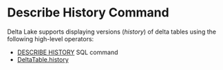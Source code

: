 # Describe History Command

Delta Lake supports displaying versions (_history_) of delta tables using the following high-level operators:

* [DESCRIBE HISTORY](DescribeDeltaHistoryCommand.md) SQL command
* [DeltaTable.history](../../DeltaTable.md#history)
